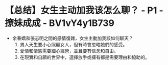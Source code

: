 # 【总结】女生主动加我该怎么聊？ - P1 - 撩妹成成 - BV1vY4y1B739

-   余春嬌和張志明之間的感情復雜，女生主動加我該如何聊天？
    1.  男人天生要小心照顧女人，但有時會忽略她們的感受。
    2.  愛情和情感需要細心經營，並且要有信念和自由。
    3.  在現實和自願的世界中，選擇放手或擁有都是需要理由和協助的。